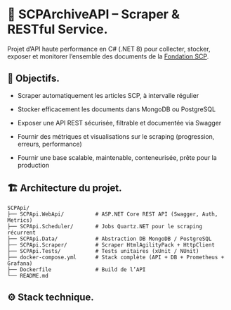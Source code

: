 # 🧪 SCPArchiveAPI – Scraper & RESTful Service.
Projet d’API haute performance en C# (.NET 8) pour collecter, stocker, exposer et monitorer l’ensemble des documents de la [Fondation SCP](http://scp-wiki.wikidot.com).

## 📌 Objectifs.
- Scraper automatiquement les articles SCP, à intervalle régulier

- Stocker efficacement les documents dans MongoDB ou PostgreSQL

- Exposer une API REST sécurisée, filtrable et documentée via Swagger

- Fournir des métriques et visualisations sur le scraping (progression, erreurs, performance)

- Fournir une base scalable, maintenable, conteneurisée, prête pour la production

## 🏗️ Architecture du projet.
```
SCPApi/
├── SCPApi.WebApi/          # ASP.NET Core REST API (Swagger, Auth, Metrics)
├── SCPApi.Scheduler/       # Jobs Quartz.NET pour le scraping récurrent
├── SCPApi.Data/            # Abstraction DB MongoDB / PostgreSQL
├── SCPApi.Scraper/         # Scraper HtmlAgilityPack + HttpClient
├── SCPApi.Tests/           # Tests unitaires (xUnit / NUnit)
├── docker-compose.yml      # Stack complète (API + DB + Prometheus + Grafana)
├── Dockerfile              # Build de l’API
└── README.md
```

## ⚙️ Stack technique.
